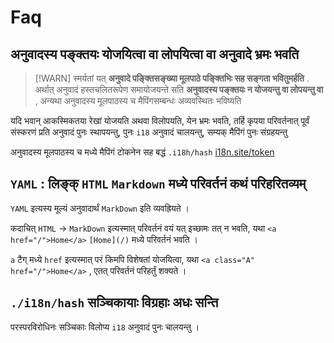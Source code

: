 # Faq

## अनुवादस्य पङ्क्तयः योजयित्वा वा लोपयित्वा वा अनुवादे भ्रमः भवति

> [!WARN]
> स्मर्यतां यत् **अनुवादे पङ्क्तिसङ्ख्या मूलपाठे पङ्क्तिभिः सह सङ्गता भवितुमर्हति** .
> अर्थात् अनुवादं हस्तचलितरूपेण समायोजयन्ते सति **अनुवादस्य पङ्क्तयः न योजयन्तु वा लोपयन्तु वा** , अन्यथा अनुवादस्य मूलपाठस्य च मैपिंगसम्बन्धः अव्यवस्थितः भविष्यति

यदि भवान् आकस्मिकतया रेखां योजयति अथवा विलोपयति, येन भ्रमः भवति, तर्हि कृपया परिवर्तनात् पूर्वं संस्करणं प्रति अनुवादं पुनः स्थापयन्तु, पुनः `i18` अनुवादं चालयन्तु, सम्यक् मैपिंगं पुनः संग्रहयन्तु

अनुवादस्य मूलपाठस्य च मध्ये मैपिंगं टोकनेन सह बद्धं `.i18h/hash` [i18n.site/token](//i18n.site/token)

## `YAML` : लिङ्क् `HTML` `Markdown` मध्ये परिवर्तनं कथं परिहरितव्यम्

`YAML` इत्यस्य मूल्यं अनुवादार्थं `MarkDown` इति व्यवह्रियते ।

कदाचित् `HTML` → `MarkDown` इत्यस्मात् परिवर्तनं वयं यत् इच्छामः तत् न भवति, यथा `<a href="/">Home</a>` `[Home](/)` मध्ये परिवर्तनं भवति ।

`a` टैग् मध्ये `href` इत्यस्मात् परं किमपि विशेषतां योजयित्वा, यथा `<a class="A" href="/">Home</a>` , एतत् परिवर्तनं परिहर्तुं शक्यते ।

## `./i18n/hash` सञ्चिकायाः विग्रहाः अधः सन्ति

परस्परविरोधिनः सञ्चिकाः विलोप्य `i18` अनुवादं पुनः चालयन्तु ।